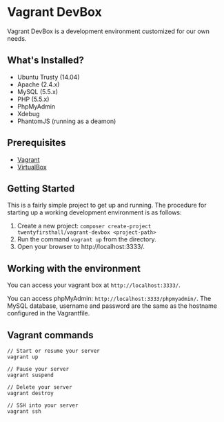 # Vagrant DevBox

Vagrant DevBox is a development environment customized for our own needs.

## What's Installed?

- Ubuntu Trusty (14.04)
- Apache (2.4.x)
- MySQL (5.5.x)
- PHP (5.5.x)
- PhpMyAdmin
- Xdebug
- PhantomJS (running as a deamon)

## Prerequisites

- [Vagrant](http://vagrantup.com/v1/docs/getting-started/index.html)
- [VirtualBox](https://www.virtualbox.org/)

## Getting Started

This is a fairly simple project to get up and running. The procedure for starting up a working development environment is as follows:

1. Create a new project: ``composer create-project twentyfirsthall/vagrant-devbox <project-path>``
2. Run the command ``vagrant up`` from the directory.
3. Open your browser to http://localhost:3333/.

## Working with the environment

You can access your vagrant box at ``http://localhost:3333/``.

You can access phpMyAdmin: ``http://localhost:3333/phpmyadmin/``. The MySQL database, username and password are the same as the hostname configured in the Vagrantfile.

## Vagrant commands

    // Start or resume your server
    vagrant up

    // Pause your server
    vagrant suspend

    // Delete your server
    vagrant destroy

    // SSH into your server
    vagrant ssh
